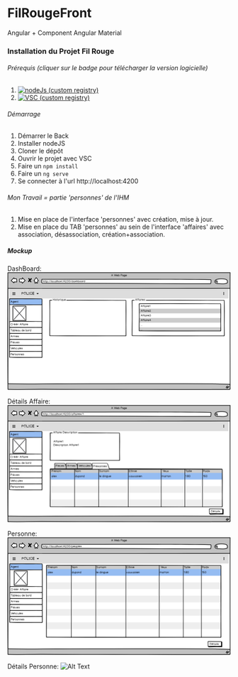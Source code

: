 # FilRougeFront
Angular + Component Angular Material

### Installation du Projet Fil Rouge
###### Prérequis (cliquer sur le badge pour télécharger la version logicielle)
1. [![nodeJs (custom registry)](https://img.shields.io/badge/nodeJs-8.9.3-blue.svg)](https://nodejs.org/en/blog/release/v8.9.3/)  
2. [![VSC (custom registry)](https://img.shields.io/badge/VSC-1.21-orange.svg)](https://code.visualstudio.com/)

 ###### Démarrage
1. Démarrer le Back
2. Installer nodeJS
3. Cloner le dépôt
4. Ouvrir le projet avec VSC
5. Faire un `npm install`
6. Faire un `ng serve`
7. Se connecter à l'url http://localhost:4200

###### Mon Travail = partie 'personnes' de l'IHM
1. Mise en place de l'interface 'personnes' avec création, mise à jour.
2. Mise en place du TAB 'personnes' au sein de l'interface 'affaires' avec association, désassociation, création+association. 


##### Mockup  

DashBoard: ![Alt Text](https://github.com/stephp30/FilRougeFront/blob/master/img/dashboard.png)  

Détails Affaire: ![Alt Text](https://github.com/stephp30/FilRougeFront/blob/master/img/Details%20Affaires.png)  

Personne: ![Alt Text](https://github.com/stephp30/FilRougeFront/blob/master/img/Personnes.png)  

Détails Personne: ![Alt Text](https://github.com/stephp30/FilRougeFront/blob/master/img/D%C3%A9tails%20Personne.png)
